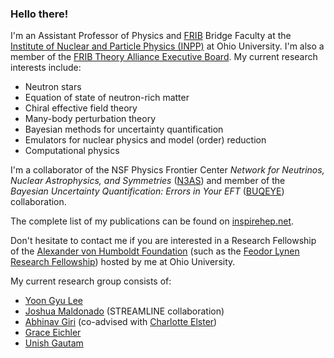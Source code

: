 ### Hello there!

I'm an Assistant Professor of Physics and [FRIB](https://frib.msu.edu/) Bridge Faculty at the [Institute of Nuclear and Particle Physics (INPP)](https://inpp.ohio.edu/~inpp/) at Ohio University. I'm also a member of the [FRIB Theory Alliance Executive Board](https://www.fribtheoryalliance.org/content/executive_board.php). My current research interests include:
* Neutron stars
* Equation of state of neutron-rich matter
* Chiral effective field theory
* Many-body perturbation theory
* Bayesian methods for uncertainty quantification
* Emulators for nuclear physics and model (order) reduction
* Computational physics

I'm a collaborator of the NSF Physics Frontier Center _Network for Neutrinos, Nuclear Astrophysics, and Symmetries_ ([N3AS](https://n3as.berkeley.edu/)) and member of the _Bayesian Uncertainty Quantification: Errors in Your EFT_ ([BUQEYE](https://buqeye.github.io/)) collaboration.

The complete list of my publications can be found on [inspirehep.net](https://inspirehep.net/authors/1405840?ui-citation-summary=true).

Don't hesitate to contact me if you are interested in a Research Fellowship of the [Alexander von Humboldt Foundation](https://www.humboldt-foundation.de/en/) (such as the [Feodor Lynen Research Fellowship](https://www.humboldt-foundation.de/en/apply/sponsorship-programmes/feodor-lynen-research-fellowship)) hosted by me at Ohio University.

My current research group consists of:
* [Yoon Gyu Lee](https://www.ohio.edu/cas/yl518521)
* [Joshua Maldonado](https://www.ohio.edu/cas/jm998521) (STREAMLINE collaboration)
* [Abhinav Giri](https://www.ohio.edu/cas/ag086822) (co-advised with [Charlotte Elster](https://www.ohio.edu/cas/elster))
* [Grace Eichler](https://www.linkedin.com/in/grace-eichler-b87a772b4)
* [Unish Gautam](https://www.ohio.edu/cas/ug783023)
